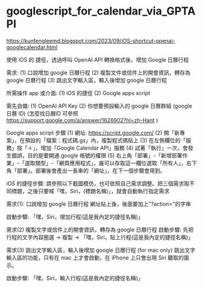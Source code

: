 # googlescript_for_calendar_via_GPTAPI

https://kunfengleemd.blogspot.com/2023/09/iOS-shortcut-openai-googlecalendar.html

使用 iOS 的 捷徑，透過呼叫 OpenAI API 轉換格式後，增加 Google 日曆行程

需求:
(1) 口說增加 google 日曆行程
(2) 複製文件或信件上的開會資訊，轉存為 google 日曆行程
(3) 跳出文字輸入區，輸入後增加 google 日曆行程


所需操作 app 或介面:
(1) iOS 的捷徑
(2) Google apps script


需先自備:
(1) OpenAI API Key
(2) 你想要預設輸入的 google 日曆群組 (google 日曆 ID) (怎麼找日曆ID 可參照 https://support.google.com/a/answer/1626902?hl=zh-Hant )


Google apps script 步驟
(1) 網址: https://script.google.com/
(2) 開「新專案」，在預設的「檔案：程式碼.gs」內，複製程式碼貼上
(3) 在左側欄位的「服務」按「＋」，增加「Google Calendar API」服務
(4) 試著「執行」一次，會發生錯誤，目的是要開通 google 帳號的權限
(5) 右上角「部署」-「新增部署作業」-「選取類型」-「網頁應用程式」，誰可以存取這一欄位選取「所有人」，右下角「部署」。部署後會產出一長串的「網址」，在下一個步驟會用到。


iOS 的捷徑步驟:
請參照以下截圖模仿，也可依照自己需求調整。把三個需求取不同標題，之後只要喊「嘿，Siri，(標題名稱)」，就會自動執行指定需求

需求(1): 口說增加 google 日曆行程
網址貼上後，後面要加上"?action="的字串

啟動步驟: 「嘿，Siri，增加行程(這是我內定的捷徑名稱)」




需求(2) 複製文字或信件上的開會資訊，轉存為 google 日曆行程
啟動步驟: 先把行程的文字內容圈選 -> 複製 -> 「嘿，Siri，貼上行程(這是我內定的捷徑名稱)」



需求(3) 跳出文字輸入區，輸入後增加 google 日曆行程 (for mac only)
跳出文字輸入區的功能，只有在 mac 上才會啟動，在 iPhone 上只會出現 Siri 聽取的圖示。

啟動步驟: 「嘿，Siri，輸入行程(這是我內定的捷徑名稱)」

